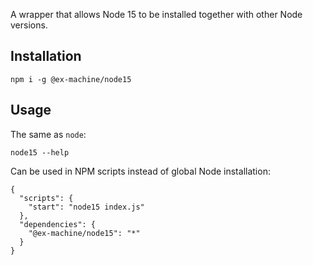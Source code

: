 A wrapper that allows Node 15 to be installed together with other Node versions.

## Installation

```
npm i -g @ex-machine/node15
```

## Usage

The same as `node`:
```
node15 --help
```

Can be used in NPM scripts instead of global Node installation:

```
{
  "scripts": {
    "start": "node15 index.js"
  },
  "dependencies": {
    "@ex-machine/node15": "*"
  }
}
```

